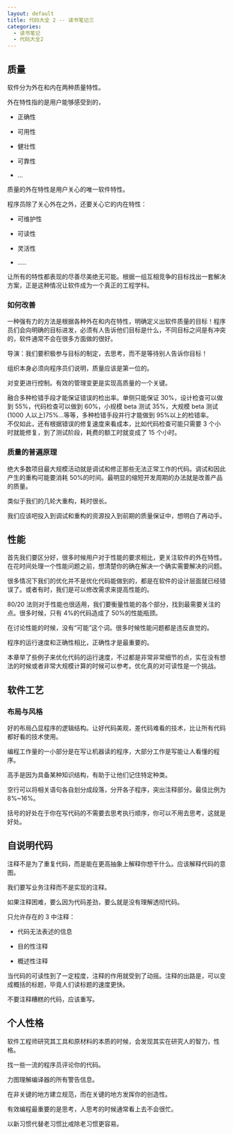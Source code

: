 ```yaml
---
layout: default
title: 代码大全 2 -- 读书笔记三
categories:
  - 读书笔记
  - 代码大全2
---
```


<a name="1c72732e"></a>

## [](#质量)质量

软件分为外在和内在两种质量特性。

外在特性指的是用户能够感受到的，

- 正确性

- 可用性

- 健壮性

- 可靠性

- ...

质量的外在特性是用户关心的唯一软件特性。

程序员除了关心外在之外，还要关心它的内在特性：

- 可维护性

- 可读性

- 灵活性

- .....

让所有的特性都表现的尽善尽美绝无可能。根据一组互相竞争的目标找出一套解决方案，正是这种情况让软件成为一个真正的工程学科。<br />
<a name="0eb91411"></a>

### [](#如何改善)如何改善

一种强有力的方法是根据各种外在和内在特性，明确定义出软件质量的目标！程序员们会向明确的目标进发，必须有人告诉他们目标是什么，不同目标之间是有冲突的，软件通常不会在很多方面做的很好。

导演：我们要积极参与目标的制定，去思考，而不是等待别人告诉你目标！

组织本身必须向程序员们说明，质量应该是第一位的。

对变更进行控制。有效的管理变更是实现高质量的一个关键。

融合多种检错手段才能保证错误的检出率。单侧只能保证 30%，设计检查可以做到 55%，代码检查可以做到 60%，小规模 beta 测试 35%，大规模 beta 测试(1000 人以上)75%...等等，多种检错手段并行才能做到 95%以上的检错率。<br />不仅如此，还有根据错误的修复速度来看成本，比如代码检查可能只需要 3 个小时就能修复，到了测试阶段，耗费的额工时就变成了 15 个小时。

<a name="f56e954e"></a>

### [](#质量的普遍原理)质量的普遍原理

绝大多数项目最大规模活动就是调试和修正那些无法正常工作的代码。调试和因此产生的重构可能要消耗 50%的时间。最明显的缩短开发周期的办法就是改善产品的质量。

类似于我们的几轮大重构，耗时很长。

我们应该吧投入到调试和重构的资源投入到前期的质量保证中，想明白了再动手。

<a name="dc3cfde2"></a>

## [](#性能)性能

首先我们要区分好，很多时候用户对于性能的要求相比，更关注软件的外在特性。在花时间处理一个性能问题之前，想清楚你的确在解决一个确实需要解决的问题。

很多情况下我们的优化并不是优化代码能做到的，都是在软件的设计层面就已经错误了。或者有时，我们是可以修改需求来提高性能的。

80/20 法则对于性能也很适用，我们要衡量性能的各个部分，找到最需要关注的点。很多时候，只有 4%的代码造成了 50%的性能瓶颈。

在讨论性能的时候，没有“可能”这个词。很多时候性能问题都是违反直觉的。

程序的运行速度和正确性相比，正确性才是最重要的。

本章举了些例子来优化代码的运行速度，不过都是非常非常细节的点，实在没有想法的时候或者非常大规模计算的时候可以参考。优化真的对可读性是一个挑战。

<a name="571fbd71"></a>

## [](#软件工艺)软件工艺

<a name="af713c6f"></a>

### [](#布局与风格)布局与风格

好的布局凸显程序的逻辑结构。让好代码美观，差代码难看的技术，比让所有代码都好看的技术使用。

编程工作量的一小部分是在写让机器读的程序，大部分工作是写能让人看懂的程序。

高手是因为具备某种知识结构，有助于让他们记住特定种类。

空行可以将相关语句各自划分成段落，分开各子程序，突出注释部分。最佳比例为 8%~16%。

括号的好处在于你在写代码的不需要去思考执行顺序，你可以不用去思考，这就是好处。

<a name="d7e7a032"></a>

## [](#自说明代码)自说明代码

注释不是为了重复代码，而是能在更高抽象上解释你想干什么。应该解释代码的意图。

我们要写业务注释而不是实现的注释。

如果注释困难，要么因为代码差劲，要么就是没有理解透彻代码。

只允许存在的 3 中注释：

- 代码无法表述的信息

- 目的性注释

- 概述性注释

当代码的可读性到了一定程度，注释的作用就受到了动摇。注释的出路是，可以变成概括的标题，毕竟人们读标题的速度更快。

不要注释糟糕的代码，应该重写。

<a name="48003229"></a>

## [](#个人性格)个人性格

软件工程师研究其工具和原材料的本质的时候，会发现其实在研究人的智力，性格。

找一些一流的程序员评论你的代码。

力图理解编译器的所有警告信息。

在非关键的地方建立规范，而在关键的地方发挥你的创造性。

有效编程最重要的是思考，人思考的时候通常看上去不会很忙。

以新习惯代替老习惯比戒除老习惯更容易。
